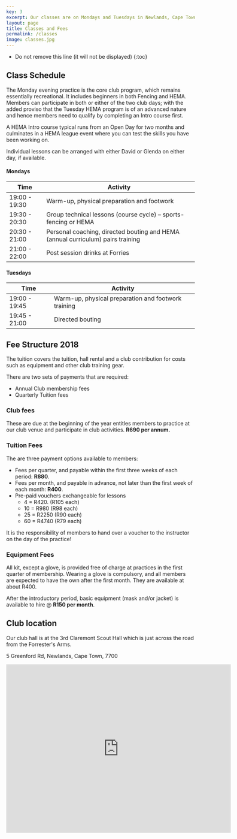 ```yaml
---
key: 3
excerpt: Our classes are on Mondays and Tuesdays in Newlands, Cape Town. 
layout: page
title: Classes and Fees
permalink: /classes
image: classes.jpg
---
```


* Do not remove this line (it will not be displayed)
{:toc}

## Class Schedule

The Monday evening practice is the core club program, which remains essentially recreational. It includes beginners in both Fencing and HEMA. Members can participate in both or either of the two club days; with the added proviso that the Tuesday HEMA program is of an advanced nature and hence members need to qualify by completing an Intro course first.

A HEMA Intro course typical runs from an Open Day for two months and culminates in a HEMA league event where you can test the skills you have been working on.

Individual lessons can be arranged with either David or Glenda on either day, if available.

#### Mondays

|Time|Activity|
|----|----|
|19:00 - 19:30|Warm-up, physical preparation and footwork|
|19:30 - 20:30|Group technical lessons (course cycle) – sports-fencing or HEMA|
|20:30 - 21:00|Personal coaching, directed bouting and HEMA (annual curriculum) pairs training|
|21:00 - 22:00|Post session drinks at Forries |

#### Tuesdays

|Time|Activity|
|----|----|
|19:00 - 19:45|Warm-up, physical preparation and footwork training|
|19:45 - 21:00|Directed bouting|

## Fee Structure 2018

The tuition covers the tuition, hall rental and a club contribution for costs such as equipment and other club training gear.

There are two sets of payments that are required:

* Annual Club membership fees
* Quarterly Tuition fees

### Club fees

These are due at the beginning of the year entitles members to practice at our club venue and participate in club activities. **R690 per annum.**

### Tuition Fees

The are three payment options available to members:

* Fees per quarter, and payable within the first three weeks of each period: **R880**.
* Fees per month, and payable in advance, not later than the first week of each month: **R400**.
* Pre-paid vouchers exchangeable for lessons
    * 4 = R420. (R105 each)
    * 10 = R980 (R98 each)
    * 25 = R2250 (R90 each)
    * 60 = R4740 (R79 each)

It is the responsibility of members to hand over a voucher to the instructor on the day of the practice!

### Equipment Fees

All kit, except a glove, is provided free of charge at practices in the first quarter of membership.
Wearing a glove is compulsory, and all members are expected to have the own after the first month. They are available at about R400.

After the introductory period, basic equipment (mask and/or jacket) is available to hire @ **R150 per month**.

## Club location

Our club hall is at the 3rd Claremont Scout Hall which is just across the road from the Forrester's Arms.

5 Greenford Rd, Newlands, Cape Town, 7700

<iframe width="600" height="450" frameborder="0" style="border:0"
src="https://www.google.com/maps/embed/v1/place?q=Scout%20Hall%20greenford%20road%20newlands&key=AIzaSyBx1McfoK9JMyRcbq8VLhMu0S0EnpTjlq4" allowfullscreen></iframe> 

